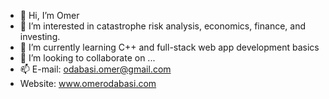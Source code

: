 - 👋 Hi, I’m Omer
- 👀 I’m interested in catastrophe risk analysis, economics, finance, and investing.
- 🌱 I’m currently learning C++ and full-stack web app development basics
- 💞️ I’m looking to collaborate on ...
- 📫 E-mail: odabasi.omer@gmail.com
-  Website: www.omerodabasi.com

<!---
OdabasiOmer/OdabasiOmer is a ✨ special ✨ repository because its `README.md` (this file) appears on your GitHub profile.
You can click the Preview link to take a look at your changes.
--->
